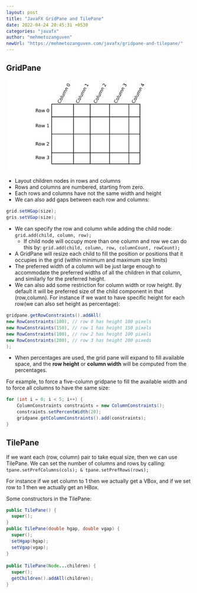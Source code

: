```yaml
---
layout: post
title: "JavaFX GridPane and TilePane"
date: 2022-04-24 20:45:31 +0530
categories: "javafx"
author: "mehmetozanguven"
newUrl: "https://mehmetozanguven.com/javafx/gridpane-and-tilepane/"
---
```


## GridPane

<img src="/assets/javafx/gridpane-and-tilepane/gridpane.png" alt="gridpane" />

- Layout children nodes in rows and columns
- Rows and columns are numbered, starting from zero.
- Each rows and columns have not the same width and height
- We can also add gaps between each row and columns:

```java
grid.setHGap(size);
gris.setVGap(size);
```

- We can specify the row and column while adding the child node: `grid.add(child, column, row);`
  - If child node will occupy more than one column and row we can do this by: `grid.add(child, column, row, columnCount, rowCount);`
- A GridPane will resize each child to fill the position or positions that it occupies in the grid (within minimum and maximum size limits)
- The preferred width of a column will be just large
  enough to accommodate the preferred widths of all the children in that column, and similarly for the preferred height.
- We can also add some restriction for column width or row height. By default it will be preferred size of the child component in that (row,column). For instance if we want to have specific height for each row(we can also set height as percentage):

```java
gridpane.getRowConstraints().addAll(
new RowConstraints(100), // row 0 has height 100 pixels
new RowConstraints(150), // row 1 has height 150 pixels
new RowConstraints(100), // row 2 has height 100 pixels
new RowConstraints(200), // row 3 has height 200 pixeds
);
```

- When percentages are used, the grid pane will expand to fill available space, and the **row height** or **column width** will be computed from the percentages.

For example, to force a five-column gridpane to fill the available width and to force all columns to have the same size:

```java
for (int i = 0; i < 5; i++) {
    ColumnConstraints constraints = new ColumnConstraints();
    constraints.setPercentWidth(20);
    gridpane.getColumnConstraints().add(constraints);
}
```

## TilePane

If we want each (row, column) pair to take equal size, then we can use TilePane. We can set the number of columns and rows by calling: `tpane.setPrefColumns(cols); & tpane.setPrefRows(rows);`

For instance if we set column to 1 then we actually get a VBox, and if we set row to 1 then we actually get an HBox.

Some constructors in the TilePane:

```java
public TilePane() {
  super();
}
public TilePane(double hgap, double vgap) {
  super();
  setHgap(hgap);
  setVgap(vgap);
}

public TilePane(Node...children) {
  super();
  getChildren().addAll(children);
}
```
